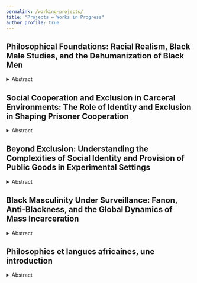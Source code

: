 ```yaml
---
permalink: /working-projects/
title: "Projects – Works in Progress"
author_profile: true
---
```



## Philosophical Foundations: Racial Realism, Black Male Studies, and the Dehumanization of Black Men

<details>
<summary>Abstract</summary>

This chapter examines the philosophical foundations of Black Male Studies, as developed by Tommy Curry, and its relevance to understanding the dehumanization and marginalization of Black men, particularly within carceral settings. Curry’s work emphasizes the unique vulnerabilities faced by Black men due to their historical and social exclusion from dominant gender and race theories. Critiquing mainstream feminist and racial frameworks, Curry highlights the brutal realities Black men endure, including systemic violence, poverty, sexual exploitation, and exclusion from socio-political structures. Building on racial realism, particularly as articulated by Derrick Bell, the chapter explores how Black men have been historically constructed as threats—physically, economically, and sexually—resulting in their heightened dehumanization in prison systems. Curry’s analysis of the sexualized fear and desire surrounding the Black male body, including the construction of the Black Male Rapist trope, offers a critical lens to understand the homoeroticization of Black male flesh and its violent consequences, such as assault and death. <br><br>


Frantz Fanon’s foundational concepts, including the phobogenic object and the psychological effects of colonization, complement Curry’s work by exploring how colonial frameworks perpetuate the fear and alienation of Black male bodies. These insights illuminate the intersection of racialized masculinity, systemic oppression, and the carceral environment, where Black men’s identities are shaped by simultaneous fear and desire. <br><br>  


Norman Ajari’s contributions further enrich the chapter’s analysis by addressing the existential dimensions of Black male suffering. Ajari’s exploration of the “racial unconscious” within Western philosophy situates Black men in an existential liminality between life and death, highlighting how dehumanization transcends physical violence to affect their very being. His reflections on Black radical pessimism, particularly as developed in Noirceur (2022), reveal how the carceral system perpetuates historical anti-Blackness, reinforcing the conditions that render Black men perpetual outsiders.  <br><br>


Together, the works of Curry, Fanon, and Ajari provide a comprehensive philosophical framework for understanding the structural, psychological, and existential dimensions of Black male dehumanization. This chapter situates these critical perspectives within carceral systems, offering a nuanced analysis of the profound challenges faced by Black male prisoners under systemic oppression. <br><br>

</details>

## Social Cooperation and Exclusion in Carceral Environments: The Role of Identity and Exclusion in Shaping Prisoner Cooperation

<details>
<summary>Abstract</summary>

Over 11.5 million people are incarcerated globally, with the French prison system facing acute challenges such as overcrowding, poor conditions, and high recidivism. While prisons are meant to punish, deter, rehabilitate, and incapacitate, their reliance on isolation may undermine the social and psychological conditions necessary for reintegration. Despite their importance, these behavioral and psychological dimensions remain underexplored.<br><br>
This thesis takes an interdisciplinary approach to examine how social exclusion and social identity affect cooperative behavior among incarcerated individuals. An original experiment was conducted in a French Maison Centrale, combining a public goods game, social inclusion priming, and qualitative interviews. The mixed 2×2 design includes a within-subjects manipulation of social identity (inmates play with in-group vs. out-group members) and a between-subjects priming task (inclusion vs. control). Semi-structured interviews followed to collect psychosocial data and to explore inmates’ experiences of exclusion, identity, and belonging. <br><br>
The findings challenge the notion of a unified “criminal brotherhood,” as no significant ingroup bias was observed in cooperative behavior. However, social inclusion priming increased cooperation toward out-group members, suggesting that even minimal psychological interventions can foster prosociality toward the out-group. Exploratory analyses further highlight the negative impact of prolonged incarceration on trust and cooperation, aligning with emerging theories of institutionalized social exclusion. <br><br>
Although constrained by sample size and the specificity of the setting, this research aims to provide novel insights into the psychosocial effects of incarceration. By illuminating the complex interplay between exclusion, identity, and cooperation, the thesis contributes to the broader goal of enhancing rehabilitation efforts.<br><br>

</details>

## Beyond Exclusion: Understanding the Complexities of Social Identity and Provision of Public Goods in Experimental Settings

<details>
<summary>Abstract</summary>

This research explores the impact of social exclusion and social identity on cooperation through a three-stage experimental design. In the early stages, participants established their group identity on the basis of their preferences for abstract paintings. The first experimental stage involved symmetrical and asymmetrical one- shot prisoner’s dilemma (PD) games, revealing that cooperation rates were higher in the asymmetrical PD, despite the unchanged Nash equilibrium favoring defection. The concept of the “veil of ignorance” could explain this increased cooperation, by promoting empathy between participants. The second experimental stage, a public goods game, showed that prior social exclusion led to lower contributions, but that strong group identification and internal locus of control mitigated this effect, leading to some increased contributions from the socially excluded individuals. These results highlight the complexity of social exclusion and the important roles of social identity and individual characteristics in cooperative behavior. They pave the way for future field experiments, which should investigate the interaction between these factors to inform policies promoting social cohesion and prosocial behavior.<br><br>

</details>

## Black Masculinity Under Surveillance: Fanon, Anti-Blackness, and the Global Dynamics of Mass Incarceration

<details>
<summary>Abstract</summary>

This paper examines mass incarceration’s disproportionate impact on Black males through a Fanonian lens, highlighting the persistence of colonial legacies in modern carceral systems. By comparing the U.S. and French prison systems, it exposes how systemic racism, racial capitalism, and the libidinal economy of anti-Blackness sustain the criminalization and dehumanization of Black men, emphasizing the need for decolonial approaches to justice.

</details>

## Philosophies et langues africaines, une introduction

<details>
<summary>Abstract</summary>

Cet essai explore les idées d'Alexis Kagamé sur la philosophie bantoue, mettant en avant son approche linguistique. Il remet en question les généralisations de Placide Tempels, soulignant l'importance du langage dans la pensée philosophique africaine. En examinant les liens entre langage et pensée, il invite à repenser les fondements de cette philosophie. L'essai aborde également les perspectives de Souleymane Bachir Diagne, qui encourage à dépasser les nationalismes ontologiques et linguistiques pour embrasser la diversité philosophique et linguistique. Ensuite, il analyse la conception du temps chez John Mbiti, montrant comment la langue et la culture influencent la perception du temps en Afrique. Enfin, l'essai conclut sur la proposition de Diagne d'"incliner sans nécessiter", soulignant l'importance de reconnaître la diversité linguistique comme une richesse et de pratiquer la traduction avec respect pour les différentes cultures et langues.

</details>
